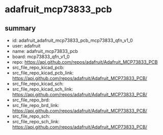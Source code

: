 # adafruit_mcp73833_pcb
 
## summary 
* id: adafruit_adafruit_mcp73833_pcb_mcp73833_qfn_v1_0
* user: adafruit
* name: adafruit_mcp73833_pcb
* board: mcp73833_qfn_v1_0
* repo: https://api.github.com/repos/adafruit/Adafruit_MCP73833_PCB
* src_file_repo_kicad_pcb: 
* src_file_repo_kicad_pcb_link: https://api.github.com/repos/adafruit/Adafruit_MCP73833_PCB/
* src_file_repo_kicad_sch: 
* src_file_repo_kicad_sch_link: https://api.github.com/repos/adafruit/Adafruit_MCP73833_PCB/
* src_file_repo_brd: 
* src_file_repo_brd_link: https://api.github.com/repos/adafruit/Adafruit_MCP73833_PCB/
* src_file_repo_sch: 
* src_file_repo_sch_link: https://api.github.com/repos/adafruit/Adafruit_MCP73833_PCB/




